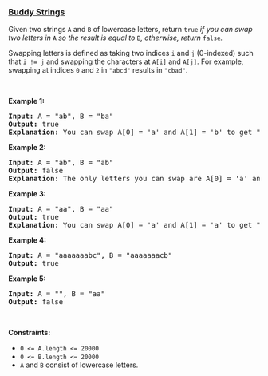 ### [Buddy Strings](https://leetcode.com/problems/buddy-strings)

<p>Given two strings <code>A</code> and <code>B</code> of lowercase letters, return <code>true</code><em> if you can swap two letters in </em><code>A</code><em> so the result is equal to </em><code>B</code><em>, otherwise, return </em><code>false</code><em>.</em></p>

<p>Swapping letters is defined as taking two indices <code>i</code> and <code>j</code> (0-indexed) such that <code>i != j</code> and swapping the characters at <code>A[i]</code> and <code>A[j]</code>. For example, swapping at indices <code>0</code> and <code>2</code> in <code>&quot;abcd&quot;</code> results in <code>&quot;cbad&quot;</code>.</p>

<p>&nbsp;</p>
<p><strong>Example 1:</strong></p>

<pre>
<strong>Input:</strong> A = &quot;ab&quot;, B = &quot;ba&quot;
<strong>Output:</strong> true
<strong>Explanation</strong><strong>:</strong> You can swap A[0] = &#39;a&#39; and A[1] = &#39;b&#39; to get &quot;ba&quot;, which is equal to B.
</pre>

<p><strong>Example 2:</strong></p>

<pre>
<strong>Input:</strong> A = &quot;ab&quot;, B = &quot;ab&quot;
<strong>Output:</strong> false
<strong>Explanation</strong><strong>:</strong> The only letters you can swap are A[0] = &#39;a&#39; and A[1] = &#39;b&#39;, which results in &quot;ba&quot; != B.
</pre>

<p><strong>Example 3:</strong></p>

<pre>
<strong>Input:</strong> A = &quot;aa&quot;, B = &quot;aa&quot;
<strong>Output:</strong> true
<strong>Explanation</strong><strong>:</strong> You can swap A[0] = &#39;a&#39; and A[1] = &#39;a&#39; to get &quot;aa&quot;, which is equal to B.
</pre>

<p><strong>Example 4:</strong></p>

<pre>
<strong>Input:</strong> A = &quot;aaaaaaabc&quot;, B = &quot;aaaaaaacb&quot;
<strong>Output:</strong> true
</pre>

<p><strong>Example 5:</strong></p>

<pre>
<strong>Input:</strong> A = &quot;&quot;, B = &quot;aa&quot;
<strong>Output:</strong> false
</pre>

<p>&nbsp;</p>
<p><strong>Constraints:</strong></p>

<ul>
	<li><code>0 &lt;= A.length &lt;= 20000</code></li>
	<li><code>0 &lt;= B.length &lt;= 20000</code></li>
	<li><code>A</code> and <code>B</code> consist of lowercase letters.</li>
</ul>
